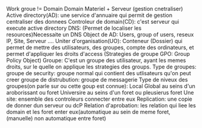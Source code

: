 Work groue != Domain
Domain
	Materiel + Serveur (gestion cnetraliser)
	Active directory(AD): une service d'annuaire qui permit de gestion centraliser des donnees
	Controleur de domain(CD): c'est serveur qui execute active directory
		DNS: (Permet de localiser les resources)Necessaite un DNS
	Object de AD:
		Users, group of users, reseux IP, Site, Serveur ....
	Uniter d'organisation(UO):
		Conteneur (Dossier) qui permet de mettre des utilisateurs, des groupes, compte des ordinateurs, et permet d'appliquer les droits d'access (Strategies de groupe GPO: Group Policy Object)
	Groupe: C'est un groupe des utilisateur, ayant les memes droits, sur le quelle on applique les strategies des groups.
		Type de groupes:
			groupe de security: groupe normal qui contient des utlisateurs qu'on peut creer
			groupe de distrubution: groupe de messagerie
		Type de niveux des groupes(on parle sur ou cette goup est connue):
			Local
			Global au seins d'un aroborissant ou foret
			Universire au seins d'un foret ou pleusierus foret
		Une site: ensemble des controleurs connecter entre eux
		Replication: une copie de donner dun serveur ou dcP
		Relation d'aprobation: les relation qui liee les domain et les foret enter eux(automatique au sein de meme foret, (manuelle) non automatique entre foret)